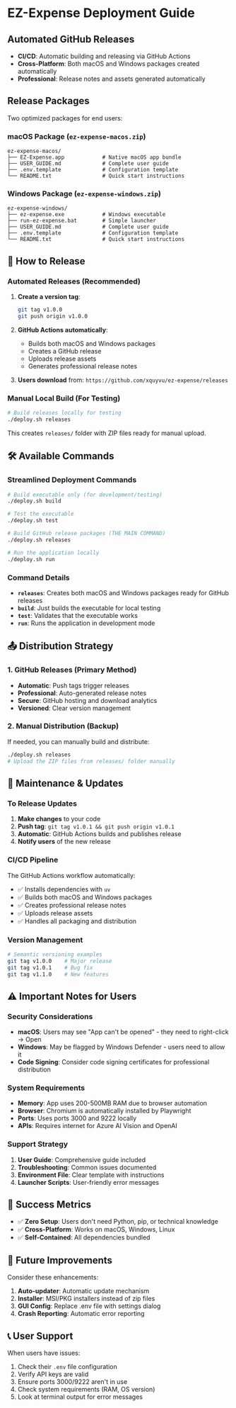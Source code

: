 # EZ-Expense Deployment Guide

## Automated GitHub Releases

- **CI/CD**: Automatic building and releasing via GitHub Actions
- **Cross-Platform**: Both macOS and Windows packages created automatically
- **Professional**: Release notes and assets generated automatically

## Release Packages

Two optimized packages for end users:

### macOS Package (`ez-expense-macos.zip`)

```text
ez-expense-macos/
├── EZ-Expense.app            # Native macOS app bundle
├── USER_GUIDE.md             # Complete user guide
├── .env.template             # Configuration template
└── README.txt                # Quick start instructions
```

### Windows Package (`ez-expense-windows.zip`)

```text
ez-expense-windows/
├── ez-expense.exe            # Windows executable
├── run-ez-expense.bat        # Simple launcher
├── USER_GUIDE.md             # Complete user guide
├── .env.template             # Configuration template
└── README.txt                # Quick start instructions
```

## 🚀 How to Release

### Automated Releases (Recommended)

1. **Create a version tag**:

   ```bash
   git tag v1.0.0
   git push origin v1.0.0
   ```

2. **GitHub Actions automatically**:
   - Builds both macOS and Windows packages
   - Creates a GitHub release
   - Uploads release assets
   - Generates professional release notes

3. **Users download** from: `https://github.com/xquyvu/ez-expense/releases`

### Manual Local Build (For Testing)

```bash
# Build releases locally for testing
./deploy.sh releases
```

This creates `releases/` folder with ZIP files ready for manual upload.

## 🛠 Available Commands

### Streamlined Deployment Commands

```bash
# Build executable only (for development/testing)
./deploy.sh build

# Test the executable
./deploy.sh test

# Build GitHub release packages (THE MAIN COMMAND)
./deploy.sh releases

# Run the application locally
./deploy.sh run
```

### Command Details

- **`releases`**: Creates both macOS and Windows packages ready for GitHub releases
- **`build`**: Just builds the executable for local testing
- **`test`**: Validates that the executable works
- **`run`**: Runs the application in development mode

## 📤 Distribution Strategy

### 1. GitHub Releases (Primary Method)

- **Automatic**: Push tags trigger releases
- **Professional**: Auto-generated release notes
- **Secure**: GitHub hosting and download analytics
- **Versioned**: Clear version management

### 2. Manual Distribution (Backup)

If needed, you can manually build and distribute:

```bash
./deploy.sh releases
# Upload the ZIP files from releases/ folder manually
```

## 🔧 Maintenance & Updates

### To Release Updates

1. **Make changes** to your code
2. **Push tag**: `git tag v1.0.1 && git push origin v1.0.1`
3. **Automatic**: GitHub Actions builds and publishes release
4. **Notify users** of the new release

### CI/CD Pipeline

The GitHub Actions workflow automatically:

- ✅ Installs dependencies with `uv`
- ✅ Builds both macOS and Windows packages
- ✅ Creates professional release notes
- ✅ Uploads release assets
- ✅ Handles all packaging and distribution

### Version Management

```bash
# Semantic versioning examples
git tag v1.0.0    # Major release
git tag v1.0.1    # Bug fix
git tag v1.1.0    # New features
```

## ⚠️ Important Notes for Users

### Security Considerations

- **macOS**: Users may see "App can't be opened" - they need to right-click → Open
- **Windows**: May be flagged by Windows Defender - users need to allow it
- **Code Signing**: Consider code signing certificates for professional distribution

### System Requirements

- **Memory**: App uses 200-500MB RAM due to browser automation
- **Browser**: Chromium is automatically installed by Playwright
- **Ports**: Uses ports 3000 and 9222 locally
- **APIs**: Requires internet for Azure AI Vision and OpenAI

### Support Strategy

1. **User Guide**: Comprehensive guide included
2. **Troubleshooting**: Common issues documented
3. **Environment File**: Clear template with instructions
4. **Launcher Scripts**: User-friendly error messages

## 🎯 Success Metrics

- ✅ **Zero Setup**: Users don't need Python, pip, or technical knowledge
- ✅ **Cross-Platform**: Works on macOS, Windows, Linux
- ✅ **Self-Contained**: All dependencies bundled

## 🔮 Future Improvements

Consider these enhancements:

1. **Auto-updater**: Automatic update mechanism
2. **Installer**: MSI/PKG installers instead of zip files
3. **GUI Config**: Replace .env file with settings dialog
4. **Crash Reporting**: Automatic error reporting

## 📞 User Support

When users have issues:

1. Check their `.env` file configuration
2. Verify API keys are valid
3. Ensure ports 3000/9222 aren't in use
4. Check system requirements (RAM, OS version)
5. Look at terminal output for error messages
